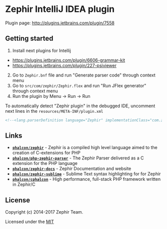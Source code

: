 # Zephir IntelliJ IDEA plugin

Plugin page: http://plugins.jetbrains.com/plugin/7558

## Getting started

1. Install next plugins for Intellij
  * https://plugins.jetbrains.com/plugin/6606-grammar-kit
  * https://plugins.jetbrains.com/plugin/227-psiviewer
2. Go to `Zephir.bnf` file and run "Generate parser code" through context menu
3. Go to `src/com/zephir/Zephir.flex` and run "Run JFlex generator" through context menu
4. Run the plugin by Menu -> Run -> Run

To automatically detect "Zephir plugin" in the debugged IDE, uncomment  next lines in the `resources/META-INF/plugin.xml`

```xml
<!--<lang.parserDefinition language="Zephir" implementationClass="com.zephir.ZephirParserDefinition"/>-->
```

## Links

+ [**`phalcon/zephir`**](https://github.com/phalcon/zephir) - Zephir is a compiled high level language aimed to the creation of C-extensions for PHP
+ [**`phalcon/php-zephir-parser`**](https://github.com/phalcon/php-zephir-parser) - The Zephir Parser delivered as a C extension for the PHP language
+ [**`phalcon/zephir-docs`**](https://github.com/phalcon/zephir-docs) - Zephir Documentation and website
+ [**`phalcon/zephir-sublime`**](https://github.com/phalcon/zephir-sublime) - Sublime Text syntax highlighting for for Zephir
+ [**`phalcon/cphalcon`**](https://github.com/phalcon/cphalcon) - High performance, full-stack PHP framework written in Zephir/C

## License

Copyright (c) 2014-2017 Zephir Team.

Licensed under the [MIT](LICENSE)
